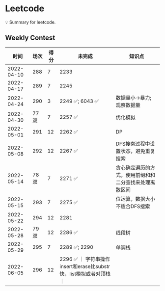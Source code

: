 # Leetcode
💡 Summary for leetcode.

## Weekly Contest

| 时间 | 场次 | 得分 | 未完成 | 知识点 |
| ---- | ---- | ---- | ---- | ---- |
| 2022-04-10 | 288 | 7 | 2233 | |
| 2022-04-17 | 289 | 7 | 2245 | |
| 2022-04-24 | 290 | 3 | 2249 ✅; 6043 ✅| 数据量小->暴力; 观察数据量 |
| 2022-04-30 | 77双 | 7 | 2257 ✅ |优化模拟|
| 2022-05-01 | 291 | 12 | 2262 ✅ | DP |
| 2022-05-08 | 292 | 12 | 2267 ✅ | DFS搜索过程中设置状态，避免重复搜索 |
| 2022-05-14 | 78双 | 7 | 2271 ✅ | 贪心确定遍历的方式，使用前缀和和二分查找来处理离散区间 |
| 2022-05-15 | 293 | 7 | 2275 ✅ | 位运算，数据大小不适合DFS搜索 |
| 2022-05-22 | 294 | 12 | 2281 | |
| 2022-05-28 | 79双 | 12 | 2286 ✅ | 线段树  |
| 2022-05-29 | 295 | 7 | 2289 ✅; 2290  | 单调栈 |
| 2022-06-05 | 296 | 12 | 2296 ✅ ｜ 字符串操作insert和erase比substr快，list模拟或者对顶栈｜ 

 











